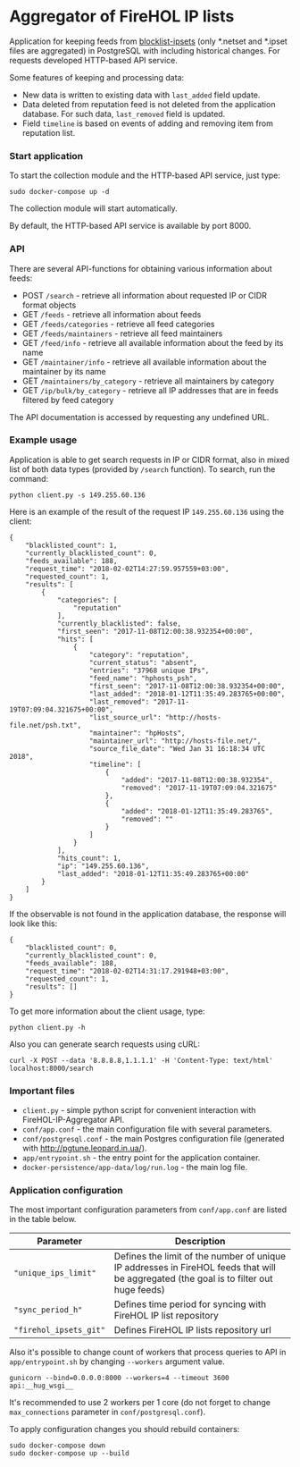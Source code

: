 # Aggregator of FireHOL IP lists
Аpplication for keeping feeds from <a href="https://github.com/firehol/blocklist-ipsets" target="_blank">blocklist-ipsets</a> (only *.netset and *.ipset files are aggregated) in PostgreSQL with including historical changes. For requests developed HTTP-based API service. 

Some features of keeping and processing data:
* New data is written to existing data with `last_added` field update.
* Data deleted from reputation feed is not deleted from the application database. For such data, `last_removed` field is updated.
* Field `timeline` is based on events of adding and removing item from reputation list.

### Start application

To start the collection module and the HTTP-based API service, just type:
```
sudo docker-compose up -d
```
The collection module will start automatically.

By default, the HTTP-based API service is available by port 8000.

### API

There are several API-functions for obtaining various information about feeds:

* POST `/search` - retrieve all information about requested IP or CIDR format objects
* GET `/feeds` - retrieve all information about feeds
* GET `/feeds/categories` - retrieve all feed categories
* GET `/feeds/maintainers` - retrieve all feed maintainers
* GET `/feed/info` - retrieve all available information about the feed by its name
* GET `/maintainer/info` - retrieve all available information about the maintainer by its name
* GET `/maintainers/by_category` - retrieve all maintainers by category
* GET `/ip/bulk/by_category` - retrieve all IP addresses that are in feeds filtered by feed category

The API documentation is accessed by requesting any undefined URL.

### Example usage

Application is able to get search requests in IP or CIDR format, also in mixed list of both data types (provided by `/search` function). To search, run the command:
```
python client.py -s 149.255.60.136
```

Here is an example of the result of the request IP `149.255.60.136` using the client:
```
{
    "blacklisted_count": 1,
    "currently_blacklisted_count": 0,
    "feeds_available": 188,
    "request_time": "2018-02-02T14:27:59.957559+03:00",
    "requested_count": 1,
    "results": [
        {
            "categories": [
                "reputation"
            ],
            "currently_blacklisted": false,
            "first_seen": "2017-11-08T12:00:38.932354+00:00",
            "hits": [
                {
                    "category": "reputation",
                    "current_status": "absent",
                    "entries": "37968 unique IPs",
                    "feed_name": "hphosts_psh",
                    "first_seen": "2017-11-08T12:00:38.932354+00:00",
                    "last_added": "2018-01-12T11:35:49.283765+00:00",
                    "last_removed": "2017-11-19T07:09:04.321675+00:00",
                    "list_source_url": "http://hosts-file.net/psh.txt",
                    "maintainer": "hpHosts",
                    "maintainer_url": "http://hosts-file.net/",
                    "source_file_date": "Wed Jan 31 16:18:34 UTC 2018",
                    "timeline": [
                        {
                            "added": "2017-11-08T12:00:38.932354",
                            "removed": "2017-11-19T07:09:04.321675"
                        },
                        {
                            "added": "2018-01-12T11:35:49.283765",
                            "removed": ""
                        }
                    ]
                }
            ],
            "hits_count": 1,
            "ip": "149.255.60.136",
            "last_added": "2018-01-12T11:35:49.283765+00:00"
        }
    ]
}

```
If the observable is not found in the application database, the response will look like this:
```
{
    "blacklisted_count": 0,
    "currently_blacklisted_count": 0,
    "feeds_available": 188,
    "request_time": "2018-02-02T14:31:17.291948+03:00",
    "requested_count": 1,
    "results": []
}
```

To get more information about the client usage, type:
```
python client.py -h
```

Also you can generate search requests using cURL:
```
curl -X POST --data '8.8.8.8,1.1.1.1' -H 'Content-Type: text/html' localhost:8000/search
```

### Important files

* `client.py` - simple python script for convenient interaction with FireHOL-IP-Aggregator API.
* `conf/app.conf` - the main configuration file with several parameters.
* `conf/postgresql.conf` - the main Postgres configuration file (generated with http://pgtune.leopard.in.ua/).
* `app/entrypoint.sh` - the entry point for the application container.
* `docker-persistence/app-data/log/run.log` - the main log file.

### Application configuration

The most important configuration parameters from `conf/app.conf` are listed in the table below.

| Parameter | Description |
| ------ | ------ |
| `"unique_ips_limit"` | Defines the limit of the number of unique IP addresses in FireHOL feeds that will be aggregated (the goal is to filter out huge feeds) |
| `"sync_period_h"` | Defines time period for syncing with FireHOL IP list repository |
| `"firehol_ipsets_git"` | Defines FireHOL IP lists repository url |

Also it's possible to change count of workers that process queries to API in `app/entrypoint.sh` by changing `--workers` argument value.
```
gunicorn --bind=0.0.0.0:8000 --workers=4 --timeout 3600 api:__hug_wsgi__
```
It's recommended to use 2 workers per 1 core (do not forget to change `max_connections` parameter in `conf/postgresql.conf`).

To apply configuration changes you should rebuild containers:
```
sudo docker-compose down
sudo docker-compose up --build
```
